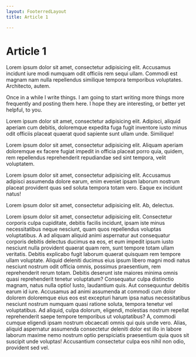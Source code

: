 ```yaml
---
layout: FooterredLayout
title: Article 1

---
```


# Article 1

Lorem ipsum dolor sit amet, consectetur adipisicing elit. Accusamus incidunt iure modi numquam odit officiis rem sequi ullam. Commodi est magnam nam nulla repellendus similique tempora temporibus voluptates. Architecto, autem.

Once in a while I write things. I am going
to start writing more things more frequently
and posting them here. I hope they are
interesting, or better yet helpful, to you.

Lorem ipsum dolor sit amet, consectetur adipisicing elit. Adipisci, aliquid aperiam cum debitis, doloremque expedita fuga fugit inventore iusto minus odit officiis placeat quaerat quod sapiente sunt ullam unde. Similique!

Lorem ipsum dolor sit amet, consectetur adipisicing elit. Aliquam aperiam doloremque ex facere fugiat impedit in officia placeat porro quia, quidem, rem repellendus reprehenderit repudiandae sed sint tempora, velit voluptatem.

Lorem ipsum dolor sit amet, consectetur adipisicing elit. Accusamus adipisci assumenda dolore earum, enim eveniet ipsam laborum nostrum placeat provident quas sed soluta tempora totam vero. Eaque ex incidunt natus!

Lorem ipsum dolor sit amet, consectetur adipisicing elit. Ab, delectus.

Lorem ipsum dolor sit amet, consectetur adipisicing elit. Consectetur corporis culpa cupiditate, debitis facilis incidunt, ipsam iste minus necessitatibus neque nesciunt, quam quos repellendus voluptas voluptatibus. A ad aliquam aliquid animi aspernatur aut consequatur corporis debitis delectus ducimus ea eos, et eum impedit ipsum iusto nesciunt nulla provident quaerat quam rem, sunt tempore totam ullam veritatis. Debitis explicabo fugit laborum quaerat quisquam rem tempore ullam voluptate. Aliquid deleniti ducimus eius ipsum libero magni modi natus nesciunt nostrum odit officia omnis, possimus praesentium, rem reprehenderit rerum totam. Debitis deserunt iste maiores minima omnis quasi reprehenderit tenetur voluptatum? Consequatur culpa distinctio magnam, natus nulla optio! Iusto, laudantium quis. Aut consequuntur debitis earum id iure. Accusamus ad animi assumenda at commodi cum dolor dolorem doloremque eius eos est excepturi harum ipsa natus necessitatibus nesciunt nostrum numquam quasi ratione soluta, tempora tenetur vel voluptatibus. Ad aliquid, culpa dolorum, eligendi, molestias nostrum repellat reprehenderit saepe tempore temporibus ut voluptatibus? A, commodi cumque eligendi ipsam nostrum obcaecati omnis qui quis unde vero. Alias, aliquid aspernatur assumenda consectetur deleniti dolor est illo in labore laborum maxime nemo nostrum optio perspiciatis praesentium quia quos sit suscipit unde voluptas! Accusantium consectetur culpa eos nihil non odio, provident sed vel.
